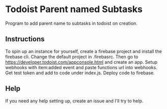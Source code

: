 # Todoist Parent named Subtasks
Program to add parent name to subtasks in todoist on creation.

## Instructions
To spin up an instance for yourself, create a firebase project and install the firebase cli. Change the default project in .firebasrc. Then go to https://developer.todoist.com/appconsole.html and create an app. Setup webhooks with item:added event and paste functions url into webhooks. Get test token and add to code under index.js. Deploy code to firebase.

## Help
If you need any help setting up, create an issue and I'll try to help.
